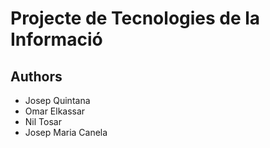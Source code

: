 # Projecte de Tecnologies de la Informació

## Authors

- Josep Quintana
- Omar Elkassar
- Nil Tosar
- Josep Maria Canela
